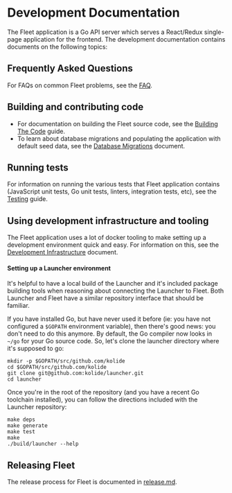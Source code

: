Development Documentation
=========================

The Fleet application is a Go API server which serves a React/Redux single-page application for the frontend. The development documentation contains documents on the following topics:

## Frequently Asked Questions

For FAQs on common Fleet problems, see the [FAQ](./faq.md).

## Building and contributing code

- For documentation on building the Fleet source code, see the [Building The Code](./building-the-code.md) guide.
- To learn about database migrations and populating the application with default seed data, see the [Database Migrations](./database-migrations.md) document.

## Running tests

For information on running the various tests that Fleet application contains (JavaScript unit tests, Go unit tests, linters, integration tests, etc), see the [Testing](./testing.md) guide.

## Using development infrastructure and tooling

The Fleet application uses a lot of docker tooling to make setting up a development environment quick and easy. For information on this, see the [Development Infrastructure](./development-infrastructure.md) document.

#### Setting up a Launcher environment

It's helpful to have a local build of the Launcher and it's included package building tools when reasoning about connecting the Launcher to Fleet. Both Launcher and Fleet have a similar repository interface that should be familiar.

If you have installed Go, but have never used it before (ie: you have not configured a `$GOPATH` environment variable), then there's good news: you don't need to do this anymore. By default, the Go compiler now looks in `~/go` for your Go source code. So, let's clone the launcher directory where it's supposed to go:

```
mkdir -p $GOPATH/src/github.com/kolide
cd $GOPATH/src/github.com/kolide
git clone git@github.com:kolide/launcher.git
cd launcher
```

Once you're in the root of the repository (and you have a recent Go toolchain installed), you can follow the directions included with the Launcher repository:

```
make deps
make generate
make test
make
./build/launcher --help
```

## Releasing Fleet

The release process for Fleet is documented in [release.md](./release.md).
